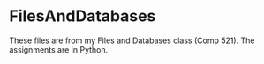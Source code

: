 # FilesAndDatabases

These files are from my Files and Databases class (Comp 521). The assignments are in Python.
